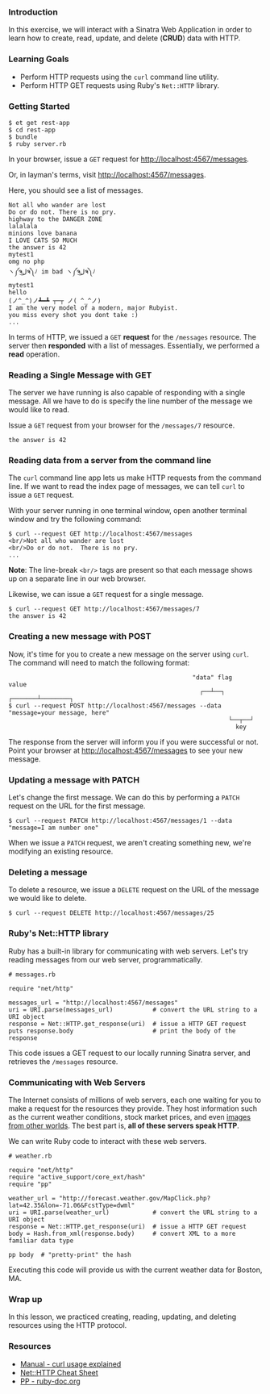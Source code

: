 ### Introduction

In this exercise, we will interact with a Sinatra Web Application in order to
learn how to create, read, update, and delete (**CRUD**) data with HTTP.

### Learning Goals

* Perform HTTP requests using the `curl` command line utility.
* Perform HTTP GET requests using Ruby's `Net::HTTP` library.

### Getting Started

```no-highlight
$ et get rest-app
$ cd rest-app
$ bundle
$ ruby server.rb
```

In your browser, issue a `GET` request for <http://localhost:4567/messages>.

Or, in layman's terms, visit <http://localhost:4567/messages>.

Here, you should see a list of messages.

```no-highlight
Not all who wander are lost
Do or do not. There is no pry.
highway to the DANGER ZONE
lalalala
minions love banana
I LOVE CATS SO MUCH
the answer is 42
mytest1
omg no php
ヽ༼ຈل͜ຈ༽ﾉ im bad ヽ༼ຈل͜ຈ༽ﾉ
mytest1
hello
(ノ^_^)ノ┻━┻ ┬─┬ ノ( ^_^ノ)
I am the very model of a modern, major Rubyist.
you miss every shot you dont take :)
...
```

In terms of HTTP, we issued a `GET` **request** for the `/messages` resource. The
server then **responded** with a list of messages. Essentially, we performed a
**read** operation.

### Reading a Single Message with GET

The server we have running is also capable of responding with a single message.
All we have to do is specify the line number of the message we would like to
read.

Issue a `GET` request from your browser for the `/messages/7` resource.

```no-highlight
the answer is 42
```

### Reading data from a server from the command line

The `curl` command line app lets us make HTTP requests from the command line. If
we want to read the index page of messages, we can tell `curl` to issue a `GET`
request.

With your server running in one terminal window, open another terminal window
and try the following command:

```no-highlight
$ curl --request GET http://localhost:4567/messages
<br/>Not all who wander are lost
<br/>Do or do not.  There is no pry.
...
```

**Note**: The line-break `<br/>` tags are present so that each message shows up
on a separate line in our web browser.

Likewise, we can issue a `GET` request for a single message.

```no-highlight
$ curl --request GET http://localhost:4567/messages/7
the answer is 42
```

### Creating a new message with POST

Now, it's time for you to create a new message on the server using `curl`. The
command will need to match the following format:

```no-highlight
                                                   "data" flag             value
                                                     ┌──┴──┐         ┌───────┴────────┐
$ curl --request POST http://localhost:4567/messages --data "message=your message, here"
                                                             └──┬──┘
                                                               key
```

The response from the server will inform you if you were successful or not.
Point your browser at <http://localhost:4567/messages> to see your new message.

### Updating a message with PATCH

Let's change the first message. We can do this by performing a `PATCH` request
on the URL for the first message.

```no-highlight
$ curl --request PATCH http://localhost:4567/messages/1 --data "message=I am number one"
```

When we issue a `PATCH` request, we aren't creating something new, we're modifying
an existing resource.

### Deleting a message

To delete a resource, we issue a `DELETE` request on the URL of the message we
would like to delete.

```no-highlight
$ curl --request DELETE http://localhost:4567/messages/25
```

### Ruby's Net::HTTP library

Ruby has a built-in library for communicating with web servers. Let's try reading
messages from our web server, programmatically.

```no-highlight
# messages.rb

require "net/http"

messages_url = "http://localhost:4567/messages"
uri = URI.parse(messages_url)           # convert the URL string to a URI object
response = Net::HTTP.get_response(uri)  # issue a HTTP GET request
puts response.body                      # print the body of the response
```

This code issues a GET request to our locally running Sinatra server, and
retrieves the `/messages` resource.


### Communicating with Web Servers

The Internet consists of millions of web servers, each one waiting for you to
make a request for the resources they provide. They host information such as the
current weather conditions, stock market prices, and even [images from other
worlds](https://api.nasa.gov/api.html#apod). The best part is, **all of these
servers speak HTTP**.

We can write Ruby code to interact with these web servers.

```no-highlight
# weather.rb

require "net/http"
require "active_support/core_ext/hash"
require "pp"

weather_url = "http://forecast.weather.gov/MapClick.php?lat=42.35&lon=-71.06&FcstType=dwml"
uri = URI.parse(weather_url)            # convert the URL string to a URI object
response = Net::HTTP.get_response(uri)  # issue a HTTP GET request
body = Hash.from_xml(response.body)     # convert XML to a more familiar data type

pp body  # "pretty-print" the hash
```

Executing this code will provide us with the current weather data for Boston, MA.


### Wrap up

In this lesson, we practiced creating, reading, updating, and deleting resources
using the HTTP protocol.


### Resources

* [Manual - curl usage explained](https://curl.haxx.se/docs/manual.html)
* [Net::HTTP Cheat Sheet](http://www.rubyinside.com/nethttp-cheat-sheet-2940.html)
* [PP - ruby-doc.org](https://ruby-doc.org/stdlib/libdoc/pp/rdoc/PP.html)
